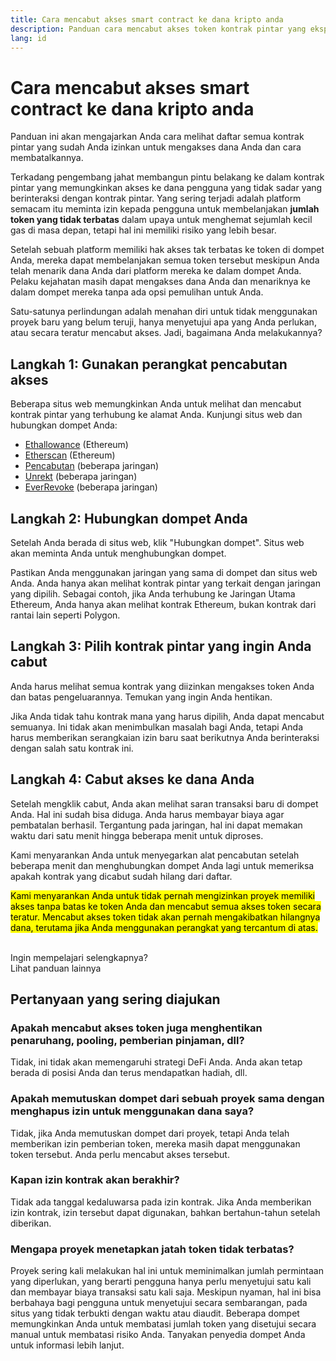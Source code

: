 ```yaml
---
title: Cara mencabut akses smart contract ke dana kripto anda
description: Panduan cara mencabut akses token kontrak pintar yang eksploitatif
lang: id
---
```


# Cara mencabut akses smart contract ke dana kripto anda

Panduan ini akan mengajarkan Anda cara melihat daftar semua kontrak pintar yang sudah Anda izinkan untuk mengakses dana Anda dan cara membatalkannya.

Terkadang pengembang jahat membangun pintu belakang ke dalam kontrak pintar yang memungkinkan akses ke dana pengguna yang tidak sadar yang berinteraksi dengan kontrak pintar. Yang sering terjadi adalah platform semacam itu meminta izin kepada pengguna untuk membelanjakan **jumlah token yang tidak terbatas** dalam upaya untuk menghemat sejumlah kecil gas di masa depan, tetapi hal ini memiliki risiko yang lebih besar.

Setelah sebuah platform memiliki hak akses tak terbatas ke token di dompet Anda, mereka dapat membelanjakan semua token tersebut meskipun Anda telah menarik dana Anda dari platform mereka ke dalam dompet Anda. Pelaku kejahatan masih dapat mengakses dana Anda dan menariknya ke dalam dompet mereka tanpa ada opsi pemulihan untuk Anda.

Satu-satunya perlindungan adalah menahan diri untuk tidak menggunakan proyek baru yang belum teruji, hanya menyetujui apa yang Anda perlukan, atau secara teratur mencabut akses. Jadi, bagaimana Anda melakukannya?

## Langkah 1: Gunakan perangkat pencabutan akses

Beberapa situs web memungkinkan Anda untuk melihat dan mencabut kontrak pintar yang terhubung ke alamat Anda. Kunjungi situs web dan hubungkan dompet Anda:

- [Ethallowance](https://ethallowance.com/) (Ethereum)
- [Etherscan](https://etherscan.io/tokenapprovalchecker) (Ethereum)
- [Pencabutan](https://revoke.cash/) (beberapa jaringan)
- [Unrekt](https://app.unrekt.net/) (beberapa jaringan)
- [EverRevoke](https://everrise.com/everrevoke/) (beberapa jaringan)

## Langkah 2: Hubungkan dompet Anda

Setelah Anda berada di situs web, klik "Hubungkan dompet". Situs web akan meminta Anda untuk menghubungkan dompet.

Pastikan Anda menggunakan jaringan yang sama di dompet dan situs web Anda. Anda hanya akan melihat kontrak pintar yang terkait dengan jaringan yang dipilih. Sebagai contoh, jika Anda terhubung ke Jaringan Utama Ethereum, Anda hanya akan melihat kontrak Ethereum, bukan kontrak dari rantai lain seperti Polygon.

## Langkah 3: Pilih kontrak pintar yang ingin Anda cabut

Anda harus melihat semua kontrak yang diizinkan mengakses token Anda dan batas pengeluarannya. Temukan yang ingin Anda hentikan.

Jika Anda tidak tahu kontrak mana yang harus dipilih, Anda dapat mencabut semuanya. Ini tidak akan menimbulkan masalah bagi Anda, tetapi Anda harus memberikan serangkaian izin baru saat berikutnya Anda berinteraksi dengan salah satu kontrak ini.

## Langkah 4: Cabut akses ke dana Anda

Setelah mengklik cabut, Anda akan melihat saran transaksi baru di dompet Anda. Hal ini sudah bisa diduga. Anda harus membayar biaya agar pembatalan berhasil. Tergantung pada jaringan, hal ini dapat memakan waktu dari satu menit hingga beberapa menit untuk diproses.

Kami menyarankan Anda untuk menyegarkan alat pencabutan setelah beberapa menit dan menghubungkan dompet Anda lagi untuk memeriksa apakah kontrak yang dicabut sudah hilang dari daftar.

<mark>Kami menyarankan Anda untuk tidak pernah mengizinkan proyek memiliki akses tanpa batas ke token Anda dan mencabut semua akses token secara teratur. Mencabut akses token tidak akan pernah mengakibatkan hilangnya dana, terutama jika Anda menggunakan perangkat yang tercantum di atas.</mark>

 <br />

<InfoBanner shouldSpaceBetween emoji=":eyes:">
  <div>Ingin mempelajari selengkapnya?</div>
  <ButtonLink href="/guides/">
    Lihat panduan lainnya
  </ButtonLink>
</InfoBanner>

## Pertanyaan yang sering diajukan

### Apakah mencabut akses token juga menghentikan penaruhang, pooling, pemberian pinjaman, dll?

Tidak, ini tidak akan memengaruhi strategi DeFi Anda. Anda akan tetap berada di posisi Anda dan terus mendapatkan hadiah, dll.

### Apakah memutuskan dompet dari sebuah proyek sama dengan menghapus izin untuk menggunakan dana saya?

Tidak, jika Anda memutuskan dompet dari proyek, tetapi Anda telah memberikan izin pemberian token, mereka masih dapat menggunakan token tersebut. Anda perlu mencabut akses tersebut.

### Kapan izin kontrak akan berakhir?

Tidak ada tanggal kedaluwarsa pada izin kontrak. Jika Anda memberikan izin kontrak, izin tersebut dapat digunakan, bahkan bertahun-tahun setelah diberikan.

### Mengapa proyek menetapkan jatah token tidak terbatas?

Proyek sering kali melakukan hal ini untuk meminimalkan jumlah permintaan yang diperlukan, yang berarti pengguna hanya perlu menyetujui satu kali dan membayar biaya transaksi satu kali saja. Meskipun nyaman, hal ini bisa berbahaya bagi pengguna untuk menyetujui secara sembarangan, pada situs yang tidak terbukti dengan waktu atau diaudit. Beberapa dompet memungkinkan Anda untuk membatasi jumlah token yang disetujui secara manual untuk membatasi risiko Anda. Tanyakan penyedia dompet Anda untuk informasi lebih lanjut.
